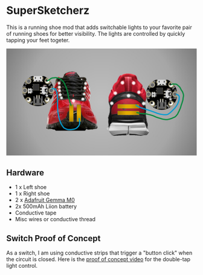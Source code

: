 # SuperSketcherz

This is a running shoe mod that adds switchable lights to your favorite pair of running shoes for better visibility.
The lights are controlled by quickly tapping your feet togeter.  

![ShoeDiagram](https://github.com/TIPConsulting/GemmaM0_SuperSketcherz/blob/master/Diagrams/ShoeDiagram.jpg?raw=true)

## Hardware

- 1 x Left shoe
- 1 x Right shoe
- 2 x [Adafruit Gemma M0](https://www.adafruit.com/product/3501)
- 2x 500mAh Liion battery
- Conductive tape
- Misc wires or conductive thread

## Switch Proof of Concept

As a switch, I am using conductive strips that trigger a "button click" when the circuit is closed.  Here is the [proof of concept video](https://github.com/TIPConsulting/GemmaM0_SuperSketcherz/discussions/2) for the double-tap light control.
